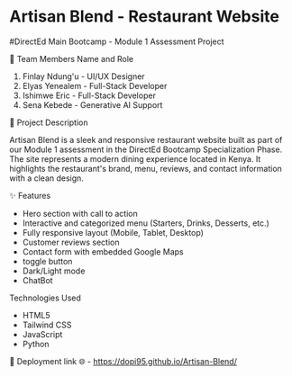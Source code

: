# Artisan Blend - Restaurant Website 

#DirectEd Main Bootcamp - Module 1 Assessment Project 

  👥 Team Members Name and Role 
   1. Finlay Ndung'u - UI/UX Designer
   2. Elyas Yenealem - Full-Stack Developer
   3. Ishimwe Eric - Full-Stack Developer
   4. Sena Kebede - Generative AI Support
 
 📄 Project Description 

 Artisan Blend is a sleek and responsive restaurant website built as part of our Module 1 assessment in the DirectEd Bootcamp Specialization Phase. The site represents a modern dining experience located in Kenya. It highlights the restaurant's brand, menu, reviews, and contact information with a clean design.

  ✨ Features 
  - Hero section with call to action 
  - Interactive and categorized menu (Starters, Drinks, Desserts, etc.) 
  - Fully responsive layout (Mobile, Tablet, Desktop) 
  - Customer reviews section 
  - Contact form with embedded Google Maps 
  - toggle button 
  - Dark/Light mode 
  - ChatBot
  
  Technologies Used 
  - HTML5
  - Tailwind CSS
  - JavaScript 
  - Python

🚀 Deployment link 🌐 - https://dopi95.github.io/Artisan-Blend/


